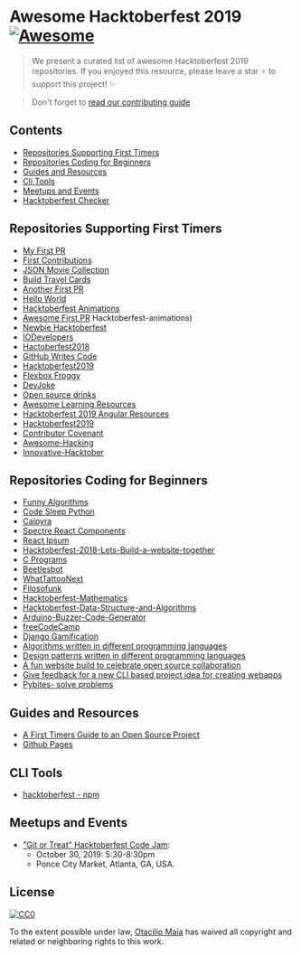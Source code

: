 # Awesome Hacktoberfest 2019 [![Awesome](https://cdn.rawgit.com/sindresorhus/awesome/d7305f38d29fed78fa85652e3a63e154dd8e8829/media/badge.svg)](https://github.com/sindresorhus/awesome)
> We present a curated list of awesome Hacktoberfest 2019 repositories. If you enjoyed this resource, please leave a star :star: to support this project! :sparkles:

> Don't forget to [read our contributing guide](https://github.com/OtacilioN/awesome-hacktoberfest-2019/blob/master/CONTRIBUTING.md)

## Contents
- [Repositories Supporting First Timers](#repositories-supporting-first-timers)
- [Repositories Coding for Beginners](#repositories-coding-for-beginners)
- [Guides and Resources](#guides-and-resources)
- [Cli Tools](#cli-tools)
- [Meetups and Events](#meetups-and-events)
- [Hacktoberfest Checker](https://hacktoberfestchecker.jenko.me/)

## Repositories Supporting First Timers
- [My First PR](https://github.com/my-first-pr/hacktoberfest-2018)
- [First Contributions](https://github.com/Roshanjossey/first-contributions)
- [JSON Movie Collection](https://github.com/jsonmc/jsonmc)
- [Build Travel Cards](https://github.com/s-Hale/BuildTravelCards)
- [Another First PR](https://github.com/Joonsang1994/YourFirstPR)
- [Hello World](https://github.com/wsu-lug/hello-world)
- [Hacktoberfest Animations](https://github.com/NiallEccles)
- [Awesome First PR](https://github.com/mungell/awesome-for-beginners)
Hacktoberfest-animations)
- [Newbie Hacktoberfest](https://github.com/sreetamdas/newbie-hacktoberfest)
- [IODevelopers](https://github.com/IODevelopers/hacktoberfest)
- [Hactoberfest2018](https://github.com/ambujraj/hacktoberfest2018)
- [GitHub Writes Code](https://github.com/JohnPhamous/GitHub-Writes-Code)
- [Hacktoberfest2019](https://github.com/Open-Source-Contributors-JSS/Hacktoberfest2019)
- [Flexbox Froggy](https://github.com/thomaspark/flexboxfroggy)
- [DevJoke](https://github.com/shrutikapoor08/devjoke)
- [Open source drinks](https://github.com/alfg/opendrinks)
- [Awesome Learning Resources](https://github.com/lauragift21/awesome-learning-resources)
- [Hacktoberfest 2019 Angular Resources](https://github.com/timdeschryver/hacktoberfest-2019-angular)
- [Hacktoberfest2019](https://github.com/luanmbrito/NodeJS-Postgresql-Mongodb)
- [Contributor Covenant](https://github.com/ContributorCovenant/contributor_covenant)
- [Awesome-Hacking](https://github.com/Hack-with-Github/Awesome-Hacking)
- [Innovative-Hacktober](https://github.com/InnovativeCoder/Innovative-Hacktober)

## Repositories Coding for Beginners
- [Funny Algorithms](https://github.com/ReciHub/FunnyAlgorithms)
- [Code Sleep Python](https://github.com/prateekiiest/Code-Sleep-Python)
- [Caipyra](https://github.com/jtemporal/caipyra)
- [Spectre React Components](https://github.com/CodeDraken/spectre-react)
- [React Ipsum](https://github.com/CodeDraken/react-ipsum)
- [Hacktoberfest-2018-Lets-Build-a-website-together](https://github.com/adlyloukil/Hacktoberfest-2018-Lets-Build-a-website-together)
- [C Programs](https://github.com/Akanksha1212/C_Programs)
- [Beetlesbot](https://github.com/bleeptrack/beetlesbot/)
- [WhatTattooNext](https://github.com/binarykittenDE/whatTattooNext)
- [Filosofunk](https://github.com/IgorRozani/filosofunk)
- [Hacktoberfest-Mathematics](https://github.com/BaReinhard/Hacktoberfest-Mathematics)
- [Hacktoberfest-Data-Structure-and-Algorithms](https://github.com/BaReinhard/Hacktoberfest-Data-Structure-and-Algorithms)
- [Arduino-Buzzer-Code-Generator](https://github.com/ThiagoAugustoSM/arduino-buzzer-code-generator)
- [freeCodeCamp](https://github.com/freeCodeCamp/freeCodeCamp)  
- [Django Gamification](https://github.com/mattjegan/django-gamification)
- [Algorithms written in different programming languages](https://github.com/ZoranPandovski/al-go-rithms)
- [Design patterns written in different programming languages](https://github.com/ZoranPandovski/design-patterns)
- [A fun website build to celebrate open source collaboration](https://github.com/Evie-Skinner18/happy_hacktoberfest_19)
- [Give feedback for a new CLI based project idea for creating webapps](https://github.com/buildtip/create-web-app/issues/60)
- [Pybites- solve problems](git@github.com:Anuj-Devrani/awesome-hacktoberfest-2019.git)


## Guides and Resources
- [A First Timers Guide to an Open Source Project](https://auth0.com/blog/a-first-timers-guide-to-an-open-source-project/)
- [Github Pages](https://pages.github.com/)

## CLI Tools
- [hacktoberfest - npm](https://github.com/ziyaddin/hacktoberfest)

## Meetups and Events
- ["Git or Treat" Hacktoberfest Code Jam](https://www.meetup.com/Women-Who-Code-Atlanta/events/264879227/): 
  - October 30, 2019: 5:30-8:30pm
  - Ponce City Market, Atlanta, GA, USA. 

## License

[![CC0](http://mirrors.creativecommons.org/presskit/buttons/88x31/svg/cc-zero.svg)](http://creativecommons.org/publicdomain/zero/1.0)

To the extent possible under law, [Otacilio Maia](github.com/OtacilioN) has waived all copyright and related or neighboring rights to this work.

